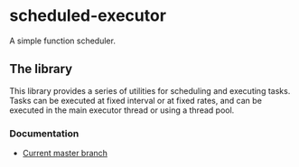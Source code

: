 # scheduled-executor

A simple function scheduler.

## The library

This library provides a series of utilities for scheduling and executing tasks.
Tasks can be executed at fixed interval or at fixed rates, and can be executed in the main
executor thread or using a thread pool.

### Documentation

- [Current master branch](https://fede1024.github.io/rust-scheduled-executor/)

